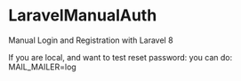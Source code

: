 # LaravelManualAuth
Manual Login and Registration with Laravel 8

If you are local, and want to test reset password:
you can do: MAIL_MAILER=log
